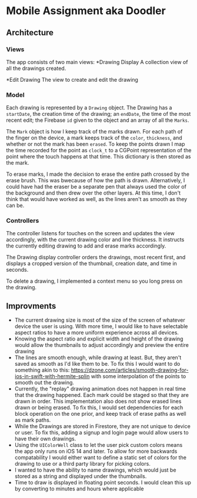 #  Mobile Assignment aka Doodler

## Architecture

### Views

The app consists of two main views: 
*Drawing Display
A collection view of all the drawings created.

*Edit Drawing
The view to create and edit the drawing

### Model

Each drawing is represented by a `Drawing` object. The Drawing has a `startDate`, the creation time of the drawing; an `endDate`, the time of the most recent edit; the Firebase `id` given to the object and an array of all the `Marks`.

The `Mark` object is how I keep track of the marks drawn. For each path of the finger on the device,  a mark keeps track of the `color`, `thickness`, and whether or not the mark has been `erased`. To keep the points drawn I map the time recorded for the point as `clock_t` to a CGPoint representation of the point where the touch happens at that time. This dictionary is then stored as the mark. 

To erase marks, I made the decision to erase the entire path crossed by the erase brush. This was bwecause of how the path is drawn. Alternatively, I could have had the eraser be a separate pen that always used the color of the background and then drew over the other layers. At this time, I don't think that would have worked as well, as the lines aren't as smooth as they can be. 

### Controllers

The controller listens for touches on the screen and updates the view accordingly, with the current drawing color and line thickness. It instructs the currently editing drawing to add and erase marks accordingly. 

The Drawing display controller orders the drawings, most recent first, and displays a cropped version of the thumbnail, creation date, and time in seconds.

To delete a drawing, I implemented a context menu so you long press on the drawing. 

## Improvments

* The current drawing size is most of the size of the screen of whatever device the user is using. With more time, I would like to have selectable aspect ratios to have a more uniform experience across all devices.
* Knowing the aspect ratio and explicit width and height of the drawing would allow the thumbnails to adjust accordingly and preview the entire drawing
* The lines are smooth enough, while drawing at least. But, they aren't saved as smooth as I'd like them to be. To fix this I would want to do something akin to this: https://dzone.com/articles/smooth-drawing-for-ios-in-swift-with-hermite-splin with some interpolation of the points to smooth out the drawing. 
* Currently, the "replay" drawing animation does not happen in real time that the drawing happened. Each mark could be staged so that they are drawn in order. This implementation also does not show erased lines drawn or being erased. To fix this, I would set dependencies for each block operation on the one prior, and keep track of erase paths as well as mark paths. 
* While the Drawings are stored in Firestore, they are not unique to device or user. To fix this, adding a signup and login page would allow users to have their own drawings.
* Using the `UIColorWell` class to let the user pick custom colors means the app only runs on iOS 14 and later. To allow for more backwards compatability I would either want to define a static set of colors for the drawing to use or a third party library for picking colors.
* I wanted to have the ability to name drawings, which would just be stored as a string and displayed under the thumbnails. 
* Time to draw is displayed in floating point seconds. I would clean this up by converting to minutes and hours where applicable 


